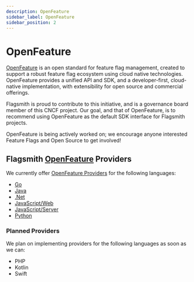 ```yaml
---
description: OpenFeature
sidebar_label: OpenFeature
sidebar_position: 2
---
```


# OpenFeature

[OpenFeature](https://openfeature.dev/) is an open standard for feature flag management, created to support a robust
feature flag ecosystem using cloud native technologies. OpenFeature provides a unified API and SDK, and a
developer-first, cloud-native implementation, with extensibility for open source and commercial offerings.

Flagsmith is proud to contribute to this initiative, and is a governance board member of this CNCF project. Our goal,
and that of OpenFeature, is to recommend using OpenFeature as the default SDK interface for Flagsmith projects.

OpenFeature is being actively worked on; we encourage anyone interested Feature Flags and Open Source to get involved!

## Flagsmith [OpenFeature](https://www.flagsmith.com/openfeature) Providers

We currently offer [OpenFeature Providers](https://docs.openfeature.dev/docs/reference/concepts/provider) for the
following languages:

- [Go](https://github.com/open-feature/go-sdk-contrib/tree/main/providers/flagsmith)
- [Java](https://github.com/open-feature/java-sdk-contrib/tree/main/providers/flagsmith)
- [.Net](https://github.com/open-feature/dotnet-sdk-contrib/tree/main/src/OpenFeature.Contrib.Providers.Flagsmith)
- [JavaScript/Web](https://github.com/open-feature/js-sdk-contrib/tree/main/libs/providers/flagsmith-client)
- [JavaScript/Server](https://github.com/open-feature/js-sdk-contrib/tree/main/libs/providers/flagsmith)
- [Python](https://github.com/Flagsmith/flagsmith-openfeature-provider-python)

### Planned Providers

We plan on implementing providers for the following languages as soon as we can:

- PHP
- Kotlin
- Swift

